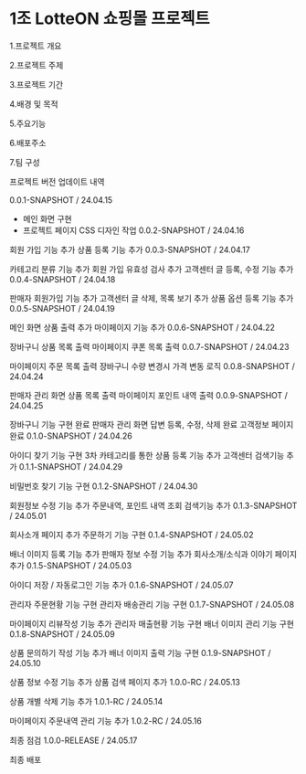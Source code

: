 # 1조 LotteON 쇼핑몰 프로젝트

1.프로젝트 개요

2.프로젝트 주제

3.프로젝트 기간

4.배경 및 목적

5.주요기능

6.배포주소

7.팀 구성

프로젝트 버전 업데이트 내역

0.0.1-SNAPSHOT / 24.04.15

* 메인 화면 구현
* 프로젝트 페이지 CSS 디자인 작업
0.0.2-SNAPSHOT / 24.04.16

회원 가입 기능 추가
상품 등록 기능 추가
0.0.3-SNAPSHOT / 24.04.17

카테고리 분류 기능 추가
회원 가입 유효성 검사 추가
고객센터 글 등록, 수정 기능 추가
0.0.4-SNAPSHOT / 24.04.18

판매자 회원가입 기능 추가
고객센터 글 삭제, 목록 보기 추가
상품 옵션 등록 기능 추가
0.0.5-SNAPSHOT / 24.04.19

메인 화면 상품 출력 추가
마이페이지 기능 추가
0.0.6-SNAPSHOT / 24.04.22

장바구니 상품 목록 출력
마이페이지 쿠폰 목록 출력
0.0.7-SNAPSHOT / 24.04.23

마이페이지 주문 목록 출력
장바구니 수량 변경시 가격 변동 로직
0.0.8-SNAPSHOT / 24.04.24

판매자 관리 화면 상품 목록 출력
마이페이지 포인트 내역 출력
0.0.9-SNAPSHOT / 24.04.25

장바구니 기능 구현 완료
판매자 관리 화면 답변 등록, 수정, 삭제 완료
고객정보 페이지 완료
0.1.0-SNAPSHOT / 24.04.26

아이디 찾기 기능 구현
3차 카테고리를 통한 상품 등록 기능 추가
고객센터 검색기능 추가
0.1.1-SNAPSHOT / 24.04.29

비밀번호 찾기 기능 구현
0.1.2-SNAPSHOT / 24.04.30

회원정보 수정 기능 추가
주문내역, 포인트 내역 조회 검색기능 추가
0.1.3-SNAPSHOT / 24.05.01

회사소개 페이지 추가
주문하기 기능 구현
0.1.4-SNAPSHOT / 24.05.02

배너 이미지 등록 기능 추가
판매자 정보 수정 기능 추가
회사소개/소식과 이야기 페이지 추가
0.1.5-SNAPSHOT / 24.05.03

아이디 저장 / 자동로그인 기능 추가
0.1.6-SNAPSHOT / 24.05.07

관리자 주문현황 기능 구현
관리자 배송관리 기능 구현
0.1.7-SNAPSHOT / 24.05.08

마이페이지 리뷰작성 기능 추가
관리자 매출현황 기능 구현
배너 이미지 관리 기능 구현
0.1.8-SNAPSHOT / 24.05.09

상품 문의하기 작성 기능 추가
배너 이미지 출력 기능 구현
0.1.9-SNAPSHOT / 24.05.10

상품 정보 수정 기능 추가
상품 검색 페이지 추가
1.0.0-RC / 24.05.13

상품 개별 삭제 기능 추가
1.0.1-RC / 24.05.14

마이페이지 주문내역 관리 기능 추가
1.0.2-RC / 24.05.16

최종 점검
1.0.0-RELEASE / 24.05.17

최종 배포
